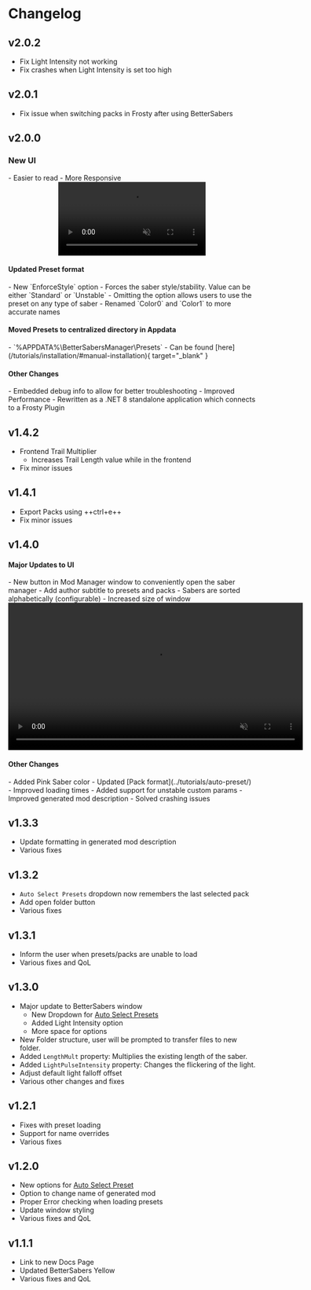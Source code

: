 # Changelog

## v2.0.2
- Fix Light Intensity not working
- Fix crashes when Light Intensity is set too high

## v2.0.1
- Fix issue when switching packs in Frosty after using BetterSabers

## v2.0.0
<h3><strong>New UI</strong></h3>
- Easier to read
- More Responsive

<div style="text-align: center">
  <video style="max-width: 700px" autoplay muted loop playsinline>
    <source src="../assets/images/v200.mp4" type="video/mp4">
  </video>
</div>

<h4>Updated Preset format</h4>
- New `EnforceStyle` option
    - Forces the saber style/stability. Value can be either `Standard` or `Unstable`
    - Omitting the option allows users to use the preset on any type of saber
- Renamed `Color0` and `Color1` to more accurate names

<h4>Moved Presets to centralized directory in Appdata</h4>
- `%APPDATA%\BetterSabersManager\Presets`
- Can be found [here](/tutorials/installation/#manual-installation){ target="_blank" }

<h4>Other Changes</h4>
- Embedded debug info to allow for better troubleshooting
- Improved Performance
- Rewritten as a .NET 8 standalone application which connects to a Frosty Plugin

## v1.4.2
- Frontend Trail Multiplier
    - Increases Trail Length value while in the frontend
- Fix minor issues

## v1.4.1
- Export Packs using ++ctrl+e++
- Fix minor issues

## v1.4.0
<h4>Major Updates to UI</h4>
- New button in Mod Manager window to conveniently open the saber manager
- Add author subtitle to presets and packs
- Sabers are sorted alphabetically (configurable)
- Increased size of window

<div style="text-align:center">
  <video width="600" autoplay muted loop playsinline>
    <source src="../assets/images/v140.mp4" type="video/mp4">
  </video>
</div>


<h4>Other Changes</h4>
- Added Pink Saber color
- Updated [Pack format](../tutorials/auto-preset/)
- Improved loading times
- Added support for unstable custom params
- Improved generated mod description
- Solved crashing issues

## v1.3.3
- Update formatting in generated mod description
- Various fixes

## v1.3.2
- `Auto Select Presets` dropdown now remembers the last selected pack
- Add open folder button
- Various fixes

## v1.3.1
- Inform the user when presets/packs are unable to load
- Various fixes and QoL

## v1.3.0
- Major update to BetterSabers window
    - New Dropdown for [Auto Select Presets](../tutorials/auto-preset/)
    - Added Light Intensity option
    - More space for options
- New Folder structure, user will be prompted to transfer files to new folder.
- Added `LengthMult` property: Multiplies the existing length of the saber.
- Added `LightPulseIntensity` property: Changes the flickering of the light.
- Adjust default light falloff offset
- Various other changes and fixes

## v1.2.1
- Fixes with preset loading
- Support for name overrides
- Various fixes

## v1.2.0
- New options for [Auto Select Preset](../tutorials/auto-preset/)
- Option to change name of generated mod
- Proper Error checking when loading presets
- Update window styling
- Various fixes and QoL

## v1.1.1
- Link to new Docs Page
- Updated BetterSabers Yellow
- Various fixes and QoL